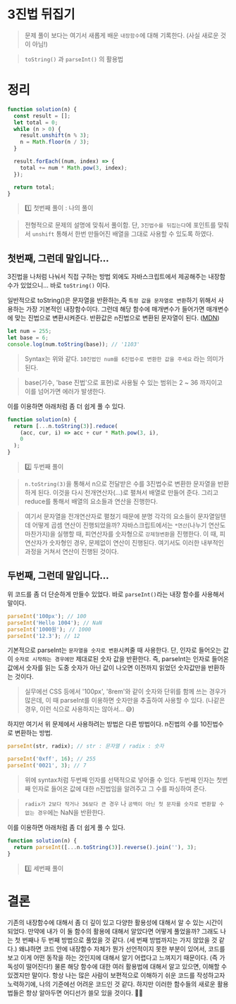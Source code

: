 # 3진법 뒤집기

> 문제 풀이 보다는 여기서 새롭게 배운 `내장함수`에 대해 기록한다. (사실 새로운 것이 아님!)

> `toString()` 과 `parseInt()` 의 활용법

# 정리

```js
function solution(n) {
  const result = [];
  let total = 0;
  while (n > 0) {
    result.unshift(n % 3);
    n = Math.floor(n / 3);
  }

  result.forEach((num, index) => {
    total += num * Math.pow(3, index);
  });

  return total;
}
```

> 1️⃣ 첫번째 풀이 : 나의 풀이

> 전형적으로 문제의 설명에 맞춰서 풀이함. 단, `3진법수를 뒤집는다`에 포인트를 맞춰서 `unshift` 통해서 한번 만들어진 배열을 그대로 사용할 수 있도록 하였다.

## 첫번째, 그런데 말입니다...

3진법을 나처럼 나눠서 직접 구하는 방법 외에도 자바스크립트에서 제공해주는 내장함수가 있었으니... 바로 `toString()` 이다.

일반적으로 toString()은 문자열을 반환하는,즉 `특정 값을 문자열로 변환`하기 위해서 사용하는 가장 기본적인 내장함수이다. 그런데 해당 함수에 매개변수가 들어가면 매개변수에 맞는 진법으로 변환시켜준다. 반환값은 n진법으로 변환된 문자열이 된다. ([MDN](https://developer.mozilla.org/ko/docs/Web/JavaScript/Reference/Global_Objects/Object/toString#%EB%A7%A4%EA%B0%9C%EB%B3%80%EC%88%98))

```js
let num = 255;
let base = 6;
console.log(num.toString(base)); // '1103'
```

> Syntax는 위와 같다. `10진법인 num를 6진법수로 변환한 값을 주세요` 라는 의미가 된다.

> base(기수, 'base 진법'으로 표현)로 사용될 수 있는 범위는 2 ~ 36 까지이고 이를 넘어가면 에러가 발생한다.

이를 이용하면 아래처럼 좀 더 쉽게 풀 수 있다.

```js
function solution(n) {
  return [...n.toString(3)].reduce(
    (acc, cur, i) => acc + cur * Math.pow(3, i),
    0
  );
}
```

> 2️⃣ 두번째 풀이

> `n.toString(3)`을 통해서 n으로 전달받은 수를 3진법수로 변환한 문자열을 반환하게 된다. 이것을 다시 전개연산자(...)로 펼쳐서 배열로 만들어 준다. 그리고 reduce를 통해서 배열의 요소들과 연산을 진행한다.

> 여기서 문자열을 전개연산자로 펼쳤기 때문에 분명 각각의 요소들이 문자열일텐데 어떻게 곱셈 연산이 진행되었을까? 자바스크립트에서는 `*연산`(나누기 연산도 마찬가지)을 실행할 때, 피연산자를 숫자형으로 `강제형변환`을 진행한다. 이 때, 피연산자가 숫자형인 경우, 문제없이 연산이 진행된다. 여기서도 이러한 내부적인 과정을 거쳐서 연산이 진행된 것이다.

## 두번째, 그런데 말입니다...

위 코드를 좀 더 단순하게 만들수 있었다. 바로 `parseInt()`라는 내장 함수를 사용해서 말이다.

```js
parseInt('100px'); // 100
parseInt('Hello 1004'); // NaN
parseInt('1000원'); // 1000
parseInt('12.3'); // 12
```

기본적으로 parseInt는 `문자열을 숫자로 변환`시켜줄 때 사용한다. 단, 인자로 들어오는 값이 `숫자로 시작하는 경우에만` 제대로된 숫자 값을 반환한다. 즉, parseInt는 인자로 들어온 값에서 숫자를 읽는 도중 숫자가 아닌 값이 나오면 이전까지 읽었던 숫자값만을 반환하는 것이다.

> 실무에선 CSS 등에서 '100px', '8rem'와 같이 숫자와 단위를 함께 쓰는 경우가 많은데, 이 때 parseInt를 이용하면 숫자만을 추출하여 사용할 수 있다. (나같은 경우, 이런 식으로 사용하지는 않아서... 😅)

하지만 여기서 위 문제에서 사용하려는 방법은 다른 방법이다. n진법의 수를 10진법수로 변환하는 방법.

```js
parseInt(str, radix); // str : 문자열 / radix : 숫자

parseInt('0xff', 16); // 255
parseInt('0021', 3); // 7
```

> 위에 syntax처럼 두번째 인자를 선택적으로 넣어줄 수 있다. 두번째 인자는 첫번째 인자로 들어온 값에 대한 n진법임을 알려주고 그 수를 파싱하여 준다.

> `radix가 2보다 작거나 36보다 큰 경우` 나 `공백이 아닌 첫 문자를 숫자로 변환할 수 없는 경우`에는 NaN을 반환한다.

이를 이용하면 아래처럼 좀 더 쉽게 풀 수 있다.

```js
function solution(n) {
  return parseInt([...n.toString(3)].reverse().join(''), 3);
}
```

> 3️⃣ 세번째 풀이

# 결론

기존의 내장함수에 대해서 좀 더 깊이 있고 다양한 활용성에 대해서 알 수 있는 시간이 되었다. 만약에 내가 이 둘 함수의 활용에 대해서 알았다면 어떻게 풀었을까? 그래도 나는 첫 번째나 두 번째 방법으로 풀었을 것 같다. (세 번째 방법까지는 가지 않았을 것 같다.) 왜냐하면 코드 안에 내장함수 자체가 뭔가 선언적이지 못한 부분이 있어서, 코드를 보고 이게 어떤 동작을 하는 것인지에 대해서 알기 어렵다고 느껴지기 때문이다. (즉 가독성이 떨어진다!) 물론 해당 함수에 대한 여러 활용법에 대해서 알고 있으면, 이해할 수 있겠지만 말이다. 항상 나는 많은 사람이 보편적으로 이해하기 쉬운 코드를 작성하고자 노력하기에, 나의 기준에선 어려운 코드인 것 같다. 하지만 이러한 함수들의 새로운 활용법들은 항상 알아두면 어디선가 쓸모 있을 것이다. 👍🏻

